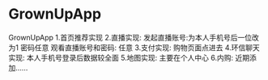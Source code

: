 # GrownUpApp
GrownUpApp
1.首页推荐实现
2.直播实现: 发起直播账号:为本人手机号后一位改为1  密码任意
观看直播账号和密码: 任意
3.支付实现: 购物页面点进去
4.环信聊天实现: 本人手机号登录后数据较全面
5.地图实现: 主要在个人中心
6.内购: 近期添加……


